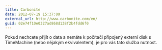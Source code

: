 ```yaml
---
title: Carbonite
date: 2012-07-19 15:37:00
external_url: http://www.carbonite.com/en/
guid: 02e74f10e0327ad868d138f2b4fdd6f0
---
```


Pokud nechcete přijít o data a nemáte k počítači připojený externí disk s TimeMachine (nebo nějakým ekvivalentem), je pro vás tato služba nutnost.
